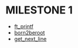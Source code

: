# MILESTONE 1

- [ft_printf](printf/readme.md)
- [born2beroot](born2beroot/README.md)
- [get_next_line](get_next_line/readme.md)
